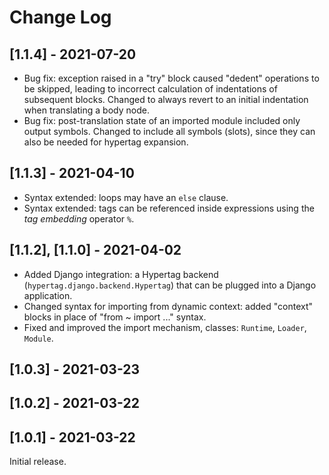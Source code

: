 # Change Log

## [1.1.4] - 2021-07-20

- Bug fix: exception raised in a "try" block caused "dedent" operations to be skipped,
  leading to incorrect calculation of indentations of subsequent blocks.
  Changed to always revert to an initial indentation when translating a body node.
- Bug fix: post-translation state of an imported module included only output symbols.
  Changed to include all symbols (slots), since they can also be needed 
  for hypertag expansion.

## [1.1.3] - 2021-04-10

- Syntax extended: loops may have an `else` clause.
- Syntax extended: tags can be referenced inside expressions using the _tag embedding_ operator `%`.

## [1.1.2], [1.1.0] - 2021-04-02

- Added Django integration: a Hypertag backend (`hypertag.django.backend.Hypertag`) that can be plugged into a Django application.
- Changed syntax for importing from dynamic context: added "context" blocks in place of "from ~ import ..." syntax.
- Fixed and improved the import mechanism, classes: `Runtime`, `Loader`, `Module`.

## [1.0.3] - 2021-03-23

## [1.0.2] - 2021-03-22

## [1.0.1] - 2021-03-22

Initial release.

